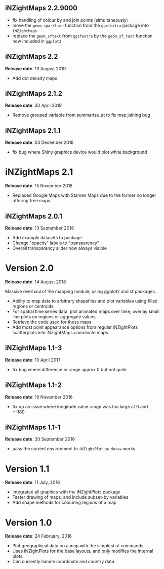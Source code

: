 ## iNZightMaps 2.2.9000

- fix handling of colour by and join points (simultaneously)
- move the `geom_sparkline` function from the `ggsfextra` package into `iNZightMaps`
- replace the `geom_sftext` from `ggsfextra` by the `geom_sf_text` function now included in `ggplot2`

## iNZightMaps 2.2
__Release date__: 13 August 2019

- Add dot density maps


## iNZightMaps 2.1.2
__Release date__: 30 April 2019

- Remove grouped variable from summarise_at to fix map joining bug


## iNZightMaps 2.1.1
__Release date__: 03 December 2018

- fix bug where Shiny graphics device would plot white background


# iNZightMaps 2.1
__Release date__: 15 November 2018

- Replaced Google Maps with Stamen Maps due to the former no longer offering free maps


## iNZightMaps 2.0.1
__Release date__: 13 September 2018

- Add example datasets to package
- Change "opacity" labels to "transparency"
- Overall transparency slider now always visible


# Version 2.0
__Release date__: 14 August 2018

Massive overhaul of the mapping module, using ggplot2 and sf packages.

- Ability to map data to arbitrary shapefiles and plot variables using filled regions or centroids
- For spatial time series data: plot animated maps over time, overlay small line plots on regions or aggregate values
- Retrieve the code used for these maps
- Add most point appearance options from regular iNZightPlots scatterplots into iNZightMaps coordinate maps


## iNZightMaps 1.1-3
__Release date__: 10 April 2017

- fix bug where difference in range approx 0 but not quite


## iNZightMaps 1.1-2
__Release date__: 19 November 2016

- fix up an issue where longitude value range was too large at 0 and +-180


## iNZightMaps 1.1-1
__Release date__: 30 September 2016

- pass the current environment to `iNZightPlot` so `data=` works


# Version 1.1
__Release date__: 11 July, 2016

- Integrated all graphics with the iNZightPlots package
- Faster drawing of maps, and include subset-by variables
- Add shape methods for colouring regions of a map



# Version 1.0
__Release date__: 24 February, 2016

- Plot geographical data on a map with the simplest of commands.
- Uses iNZightPlots for the base layouts, and only modifies the internal plots.
- Can currently handle coordinate and country data.
